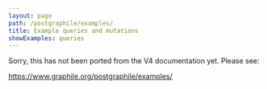 ```yaml
---
layout: page
path: /postgraphile/examples/
title: Example queries and mutations
showExamples: queries
---
```


Sorry, this has not been ported from the V4 documentation yet. Please see:

https://www.graphile.org/postgraphile/examples/

<!-- TODO: port the example gallery -->
